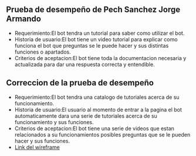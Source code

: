 ## Prueba de desempeño de Pech Sanchez Jorge Armando
- Requerimiento:El bot tendra un tutorial para saber como utilizar el bot.
- Historia de usuario:El bot tiene un video tutorial para explicar como funciona el bot que preguntas  se le puede hacer y sus distintas funciones o apartados. 
- Criterios de aceptacion:El bot tiene toda la documentacion necesaria y actualizada para dar una respuesta correcta y entendible.
  
## Correccion de la prueba de desempeño
- Requerimiento:El bot tendra una catalogo de tutoriales acerca de su funcionamiento.
- Historia de usuario:El usuario al momento de entrar a la pagina el bot automaticamente dara una serie de tutoriales acerca de su funcionamiento y sus funciones.
- Criterios de aceptacion:El bot tiene una serie de videos que estan relacionados a su funcionamientos posibles preguntas que se le pueden hacer y sus funciones.
- [Link del wireframe](https://www.figma.com/design/7InUFv2xVBipXkOe4PJbot/PD---2?node-id=0-1&t=WPKWh8PZVFPnJ5El-1)
